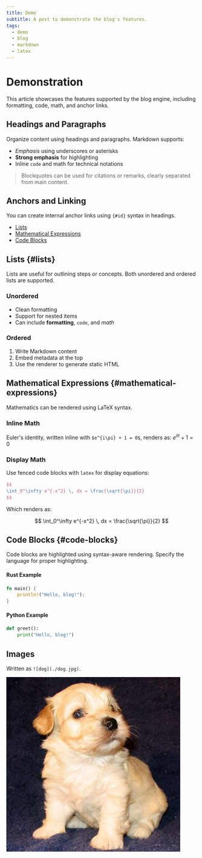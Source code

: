 ```yaml
---
title: Demo
subtitle: A post to demonstrate the blog's features.
tags:
  - demo
  - blog
  - markdown
  - latex
---
```


# Demonstration

This article showcases the features supported by the blog engine, including formatting, code, math, and anchor links.

## Headings and Paragraphs

Organize content using headings and paragraphs. Markdown supports:

- _Emphasis_ using underscores or asterisks
- **Strong emphasis** for highlighting
- Inline `code` and $\text{math}$ for technical notations

> Blockquotes can be used for citations or remarks, clearly separated from main content.

## Anchors and Linking

You can create internal anchor links using `{#id}` syntax in headings.

* [Lists](#lists)
* [Mathematical Expressions](#mathematical-expressions)
* [Code Blocks](#code-blocks)

## Lists {#lists}

Lists are useful for outlining steps or concepts. Both unordered and ordered lists are supported.

### Unordered

- Clean formatting
- Support for nested items
- Can include **formatting**, `code`, and $math$

### Ordered

1. Write Markdown content
2. Embed metadata at the top
3. Use the renderer to generate static HTML

## Mathematical Expressions {#mathematical-expressions}

Mathematics can be rendered using LaTeX syntax.

### Inline Math

Euler's identity, written inline with `$e^{i\pi} + 1 = 0$`, renders as:  $e^{i\pi} + 1 = 0$

### Display Math

Use fenced code blocks with `latex` for display equations:

```latex
$$
\int_0^\infty e^{-x^2} \, dx = \frac{\sqrt{\pi}}{2}
$$
````

Which renders as:

$$
\int_0^\infty e^{-x^2} \, dx = \frac{\sqrt{\pi}}{2}
$$

## Code Blocks {#code-blocks}

Code blocks are highlighted using syntax-aware rendering. Specify the language for proper highlighting.

#### Rust Example

```rust
fn main() {
    println!("Hello, blog!");
}
```

#### Python Example

```python
def greet():
    print("Hello, blog!")
```

## Images

Written as `![dog](./dog.jpg)`.

![dog](./dog.jpg)
